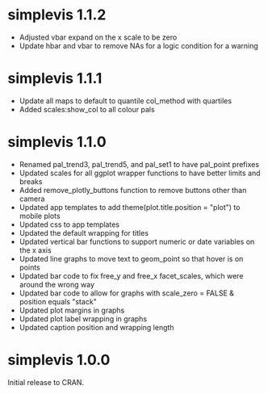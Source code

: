 # simplevis 1.1.2

* Adjusted vbar expand on the x scale to be zero
* Update hbar and vbar to remove NAs for a logic condition for a warning

# simplevis 1.1.1

* Update all maps to default to quantile col_method with quartiles
* Added scales:show_col to all colour pals

# simplevis 1.1.0 

* Renamed pal_trend3, pal_trend5, and pal_set1 to have pal_point prefixes
* Updated scales for all ggplot wrapper functions to have better limits and breaks
* Added remove_plotly_buttons function to remove buttons other than camera
* Updated app templates to add theme(plot.title.position = "plot") to mobile plots
* Updated css to app templates
* Updated the default wrapping for titles 
* Updated vertical bar functions to support numeric or date variables on the x axis
* Updated line graphs to move text to geom_point so that hover is on points
* Updated bar code to fix free_y and free_x facet_scales, which were around the wrong way
* Updated bar code to allow for graphs with scale_zero = FALSE & position equals "stack"
* Updated plot margins in graphs
* Updated plot label wrapping in graphs
* Updated caption position and wrapping length

# simplevis 1.0.0

Initial release to CRAN.